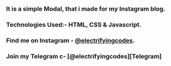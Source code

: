 ### It is a simple Modal, that i made for my Instagram blog.

### Technologies Used:- HTML, CSS & Javascript.

### Find me on Instagram - [@electrifyingcodes][Instagram].
### Join my Telegram c- [@electrifyingcodes][Telegram]
[Instagram]: https://www.instagram.com/electrifyingcodes